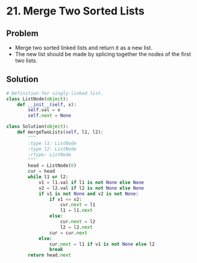 # 21. Merge Two Sorted Lists

## Problem
- Merge two sorted linked lists and return it as a new list.
- The new list should be made by splicing together the nodes of the first two lists.

## Solution

```python
# Definition for singly-linked list.
class ListNode(object):
    def __init__(self, x):
        self.val = x
        self.next = None

class Solution(object):
    def mergeTwoLists(self, l1, l2):
        """
        :type l1: ListNode
        :type l2: ListNode
        :rtype: ListNode
        """
        head = ListNode(0)
        cur = head
        while l1 or l2:
            v1 = l1.val if l1 is not None else None
            v2 = l2.val if l2 is not None else None
            if v1 is not None and v2 is not None:
                if v1 <= v2:
                    cur.next = l1
                    l1 = l1.next
                else:
                    cur.next = l2
                    l2 = l2.next
                cur = cur.next
            else:
                cur.next = l1 if v1 is not None else l2
                break
        return head.next
```
